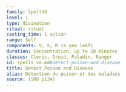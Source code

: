 ```yaml
---
family: SpellVO
level: 1
type: divination
ritual: ritual
casting_time: 1 action
range: Self
components: V, S, M (a yew leaf)
duration: Concentration, up to 10 minutes
classes: Cleric, Druid, Paladin, Ranger
id: spells_vo.md#detect-poison-and-disease
title: Detect Poison and Disease
alias: Détection du poison et des maladies
source: (SRD p134)
---
```


